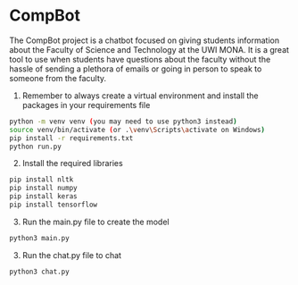 # CompBot

 The CompBot project is a chatbot focused on giving students information about the Faculty of Science and Technology at the UWI MONA. It is a great tool to use when students have questions about the faculty without the hassle of sending a plethora of emails or going in person to speak to someone from the faculty.

1. Remember to always create a virtual environment and install the packages in your requirements file

```bash
python -m venv venv (you may need to use python3 instead)
source venv/bin/activate (or .\venv\Scripts\activate on Windows)
pip install -r requirements.txt 
python run.py
```

2. Install the required libraries
```bash
pip install nltk
pip install numpy
pip install keras
pip install tensorflow
```
3. Run the main.py file to create the model
```bash
python3 main.py
```

3. Run the chat.py file to chat
```bash
python3 chat.py
```

